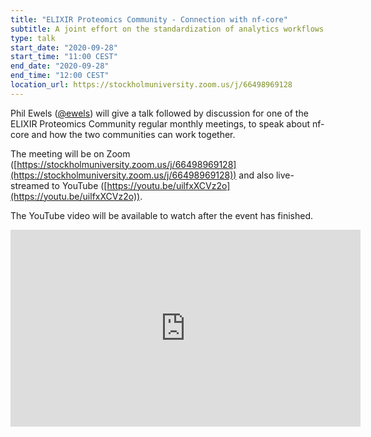 ```yaml
---
title: "ELIXIR Proteomics Community - Connection with nf-core"
subtitle: A joint effort on the standardization of analytics workflows
type: talk
start_date: "2020-09-28"
start_time: "11:00 CEST"
end_date: "2020-09-28"
end_time: "12:00 CEST"
location_url: https://stockholmuniversity.zoom.us/j/66498969128
---
```


Phil Ewels ([@ewels](http://github.com/ewels/)) will give a talk followed by discussion
for one of the ELIXIR Proteomics Community regular monthly meetings,
to speak about nf-core and how the two communities can work together.

The meeting will be on Zoom ([https://stockholmuniversity.zoom.us/j/66498969128](https://stockholmuniversity.zoom.us/j/66498969128))
and also live-streamed to YouTube ([https://youtu.be/uilfxXCVz2o](https://youtu.be/uilfxXCVz2o)).

The YouTube video will be available to watch after the event has finished.

<iframe width="560" height="315" src="https://www.youtube.com/embed/uilfxXCVz2o" frameborder="0" allow="accelerometer; autoplay; clipboard-write; encrypted-media; gyroscope; picture-in-picture" allowfullscreen></iframe>
